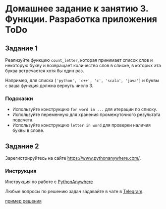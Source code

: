 # Домашнее задание к занятию 3. Функции. Разработка приложения ToDo

## Задание 1
Реализуйте функцию `count_letter`, которая принимает список слов и некоторую букву и возвращает количество слов в списке, в которых эта буква встречается хотя бы один раз.

Например, для списка `['python', 'c++', 'c', 'scala', 'java']` и буквы `c` ваша функция должна вернуть число 3.

### Подсказки
- Используйте конструкцию `for word in ...` для итерации по списку. 
- Используйте переменную для хранения промежуточного результата подсчета.
- Используйте конструкцию `letter in word` для проверки наличия буквы в слове.

## Задание 2
Зарегистрируйтесь на сайте https://www.pythonanywhere.com/.

### Инструкция

Инструкция по работе с [PythonАnywhere](https://gitflic.ru/project/s-evg/guides/blob?file=python%20anywhere%2Finstruction.md&branch=master&mode=markdown)

Любые вопросы по решению задач задавайте в чате в [Telegram](https://t.me/+UvcXDintFXVmMWJi).

[пример решения](./solution/3/1.py)
